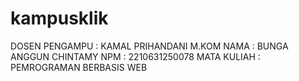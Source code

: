 # kampusklik
DOSEN PENGAMPU : KAMAL PRIHANDANI M.KOM
NAMA : BUNGA ANGGUN CHINTAMY
NPM : 2210631250078
MATA KULIAH : PEMROGRAMAN BERBASIS WEB
